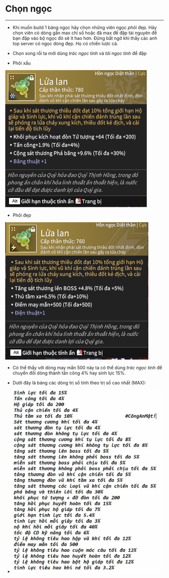 # Chọn ngọc

---


 - Khi muốn build 1 bảng ngọc hãy chọn những viên ngọc *phôi* đẹp. Hãy chọn viên có dòng gần max chỉ số hoặc đã max để đập tài nguyên để bạn đập vào bộ ngọc đó sẽ ít hao hơn. Đừng bất ngờ khi thấy các anh top server có ngọc dòng đẹp. Họ có chiến lược cả. 
 - Chọn xong rồi ta mới dùng *trác ngọc tinh* và *tôi ngọc tinh* để đập

 - Phôi xấu

 ![phoixau](image-1.png)
 
 - Phôi đẹp

 ![phoidep](image-2.png)
 - Có thể thấy với dòng may mắn 500 này ta có thể dùng *trác ngọc tinh* để chuyển đổi dòng thành tấn công 4% hay sinh lực 15%. 

 - Dưới đây là bảng các dòng trị số tính theo trị số cao nhất (MAX):
 - ![stat max](image.png)

